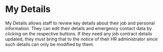 My Details
==========

My Details allows staff to review key details about their job and personal information. They can edit their details and emergency contact data by clicking on the respective buttons. If they need any job contract details updated, they must bring that to the notice of their HR administrator since such details can only be modified by them. 